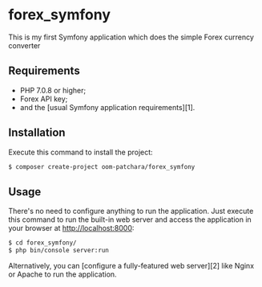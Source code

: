forex_symfony
========================

This is my first Symfony application which does the simple Forex currency converter

Requirements
------------

  * PHP 7.0.8 or higher;
  * Forex API key;
  * and the [usual Symfony application requirements][1].

Installation
------------

Execute this command to install the project:

```bash
$ composer create-project oom-patchara/forex_symfony
```

Usage
-----

There's no need to configure anything to run the application. Just execute this command to run the built-in web server and access the application in your
browser at <http://localhost:8000>:

```bash
$ cd forex_symfony/
$ php bin/console server:run
```

Alternatively, you can [configure a fully-featured web server][2] like Nginx or Apache to run the application.
